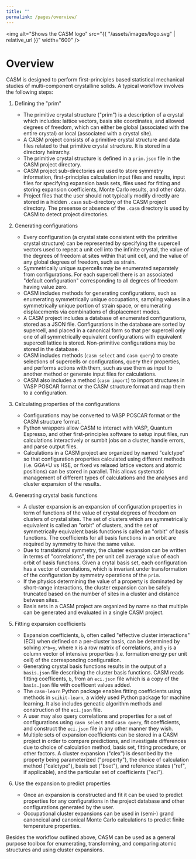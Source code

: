 ```yaml
---
title: ""
permalink: /pages/overview/
---
```


<img alt="Shows the CASM logo" src="{{ "/assets/images/logo.svg" | relative_url }}" width="600" />

# Overview

CASM is designed to perform first-principles based statistical mechanical studies of multi-component crystalline solids. A typical workflow involves the following steps:

1. Defining the "prim"

    - The primitive crystal structure ("prim") is a description of a crystal which includes: lattice vectors, basis site coordinates, and allowed degrees of freedom, which can either be global (associated with the entire crystal) or local (associated with a crystal site).
    - A CASM project consists of a primitive crystal structure and data files related to that primitive crystal structure. It is stored in a directory heirarchy.
    - The primitive crystal structure is defined in a `prim.json` file in the CASM project directory.
    - CASM project sub-directories are used to store symmetry information, first-principles calculation input files and results, input files for specifying expansion basis sets, files used for fitting and storing expansion coefficients, Monte Carlo results, and other data.
    - Project files that the user should not typically modify directly are stored in a hidden `.casm` sub-directory of the CASM project directory. The presense or absence of the `.casm` directory is used by CASM to detect project directories.

2. Generating configurations

    - Every configuration (a crystal state consistent with the primitive crystal structure) can be represented by specifying the supercell vectors used to repeat a unit cell into the infinite crystal, the value of the degrees of freedom at sites within that unit cell, and the value of any global degrees of freedom, such as strain.
    - Symmetrically unique supercells may be enumerated separately from configurations. For each supercell there is an associated "default configuration" corresponding to all degrees of freedom having value zero.
    - CASM includes methods for generating configurations, such as enumerating symmetrically unique occupations, sampling values in a symmetrically unique portion of strain space, or enumerating displacements via combinations of displacement modes.
    - A CASM project includes a database of enumerated configurations, stored as a JSON file. Configurations in the database are sorted by supercell, and placed in a canonical form so that per supercell only one of all symmetrically equivalent configurations with equivalent supercell lattice is stored. Non-primitive configurations may be stored in the database.
    - CASM includes methods (`casm select` and `casm query`) to create selections of supercells or configurations, query their properties, and performs actions with them, such as use them as input to another method or generate input files for calculations.
    - CASM also includes a method (`casm import`) to import structures in VASP POSCAR format or the CASM structure format and map them to a configuration.

3. Calculating properties of the configurations

    - Configurations may be converted to VASP POSCAR format or the CASM structure format.
    - Python wrappers allow CASM to interact with VASP, Quantum Espresso, and other first-principles software to setup input files, run calculations interactively or sumbit jobs on a cluster, handle errors, and parse output files.
    - Calculations in a CASM project are organized by named "calctype" so that configuration properties calculated using different methods (i.e. GGA+U vs HSE, or fixed vs relaxed lattice vectors and atomic positions) can be stored in parallel. This allows systematic management of different types of calculations and the analyses and cluster expansion of the results.

4. Generating crystal basis functions

    - A cluster expansion is an expansion of configuration properties in term of functions of the value of crystal degrees of freedom on clusters of crystal sites. The set of clusters which are symmetrically equivalent is called an "orbit" of clusters, and the set of symmetrically equivalent basis functions is called an "orbit" of basis functions. The coefficients for all basis functions in an orbit are required by symmetry to have the same value.
    - Due to translational symmetry, the cluster expansion can be written in terms of "correlations", the per unit cell average value of each orbit of basis functions. Given a crytal basis set, each configuration has a vector of correlations, which is invariant under transformation of the configuration by symmetry operations of the `prim`.
    - If the physics determining the value of a property is dominated by short-range interactions, the cluster expansion can be safely truncated based on the number of sites in a cluster and distance between sites.
    - Basis sets in a CASM project are organized by name so that multiple can be generated and evaluated in a single CASM project.

5. Fitting expansion coefficients

    - Expansion coefficients, `b`, often called "effective cluster interactions" (ECI) when defined on a per-cluster basis, can be determined by solving `X*b=y`, where `X` is a row matrix of correlations, and `y` is a column vector of intensive properties (i.e. formation energy per unit cell) of the corresponding configuration.
    - Generating crystal basis functions results in the output of a `basis.json` file describing the cluster basis functions. CASM reads fitting coefficents, `b`, from an `eci.json` file which is a copy of the `basis.json` file with coefficent values added.
    - The `casm-learn` Python package enables fitting coefficients using methods in `scikit-learn`, a widely used Python package for machine learning. It also includes geneatic algorithm methods and construction of the `eci.json` file.
    - A user may also query correlations and properties for a set of configurations using `casm select` and `casm query`, fit coefficients, and construct the `eci.json` file in any other manner they wish.
    - Multiple sets of expansion coefficients can be stored in a CASM project in order to compare predictions, and investigate differences due to choice of calculation method, basis set, fitting procedure, or other factors. A cluster expansion ("clex") is described by the property being parameterized ("property"), the choice of calculation method ("calctype"), basis set ("bset"), and reference states ("ref", if applicable), and the particular set of coefficients ("eci").

6. Use the expansion to predict properties

    - Once an expansion is constructed and fit it can be used to predict properties for any configurations in the project database and other configurations generated by the user.
    - Occupational cluster expansions can be used in (semi-) grand canoncical and canonical Monte Carlo calculations to predict finite temperature properties.

Besides the workflow outlined above, CASM can be used as a general purpose toolbox for enumerating, transforming, and comparing atomic structures and using cluster expansions.
